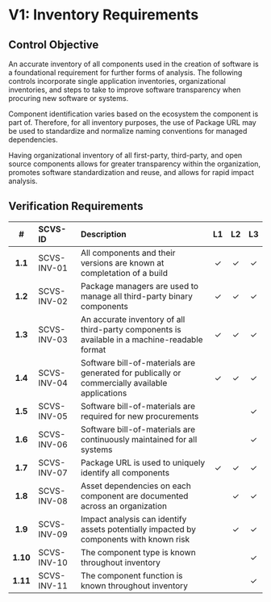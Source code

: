 # V1: Inventory Requirements

## Control Objective

An accurate inventory of all components used in the creation of software is a foundational requirement for further forms of analysis. The following controls incorporate single application inventories, organizational inventories, and steps to take to improve software transparency when procuring new software or systems.

Component identification varies based on the ecosystem the component is part of. Therefore, for all inventory purposes, the use of Package URL may be used to standardize and normalize naming conventions for managed dependencies.

Having organizational inventory of all first-party, third-party, and open source components allows for greater transparency within the organization, promotes software standardization and reuse, and allows for rapid impact analysis.

<div style="page-break-after: always;"> 
</div>

## Verification Requirements

| # | SCVS-ID | Description | L1 | L2 | L3 |
| :---: | :--- | :--- | :---: | :---: | :---: |
| **1.1** | SCVS-INV-01 | All components and their versions are known at completation of a build | ✓ | ✓ | ✓ |
| **1.2** | SCVS-INV-02 | Package managers are used to manage all third-party binary components | ✓ | ✓ | ✓ |
| **1.3** | SCVS-INV-03 | An accurate inventory of all third-party components is available in a machine-readable format | ✓ | ✓ | ✓ |
| **1.4** | SCVS-INV-04 | Software bill-of-materials are generated for publically or commercially available applications | ✓ | ✓ | ✓ |
| **1.5** | SCVS-INV-05 | Software bill-of-materials are required for new procurements | | | ✓ |
| **1.6** | SCVS-INV-06 | Software bill-of-materials are continuously maintained for all systems | | | ✓ |
| **1.7** | SCVS-INV-07 | Package URL is used to uniquely identify all components | ✓ | ✓ | ✓ |
| **1.8** | SCVS-INV-08 | Asset dependencies on each component are documented across an organization | | ✓ | ✓ |
| **1.9** | SCVS-INV-09 | Impact analysis can identify assets potentially impacted by components with known risk | | ✓ | ✓ |
| **1.10** | SCVS-INV-10 | The component type is known throughout inventory | | | ✓ |
| **1.11** | SCVS-INV-11 | The component function is known throughout inventory  | | | ✓ |
